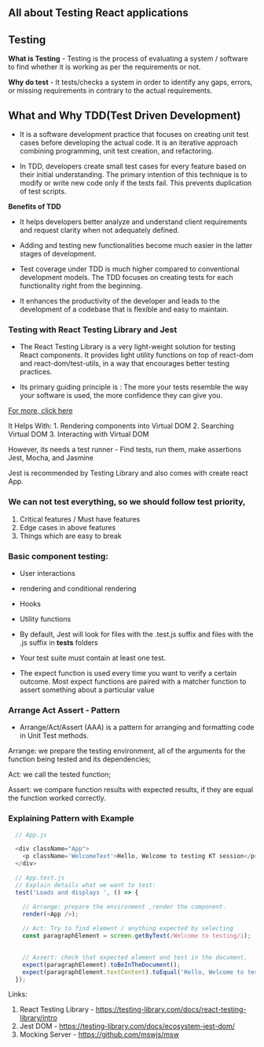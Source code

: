 ## All about Testing React applications 

## Testing

  **What is Testing**
    - Testing is the process of evaluating a system / software to find whether it is working as per the requirements or not.
  
  **Why do test**
    - It tests/checks a system in order to identify any gaps, errors, or missing requirements in contrary to the actual requirements.

## What and Why TDD(Test Driven Development)
  - It is a software development practice that focuses on creating unit test cases before developing the actual code. It is an iterative approach combining programming, unit test creation, and refactoring.

  - In TDD, developers create small test cases for every feature based on their initial understanding. The primary intention of this technique is to modify or write new code only if the tests fail. This prevents duplication of test scripts.

**Benefits of TDD**
  - It helps developers better analyze and understand client requirements and request clarity when not adequately defined.

  - Adding and testing new functionalities become much easier in the latter stages of development.

  - Test coverage under TDD is much higher compared to conventional development models. The TDD focuses on creating tests for each functionality right from the beginning.

  - It enhances the productivity of the developer and leads to the development of a codebase that is flexible and easy to maintain.


### Testing with React Testing Library and Jest 

  -  The React Testing Library is a very light-weight solution for testing React components. It provides light utility functions on top of react-dom and react-dom/test-utils, in a way that encourages better testing practices. 
      
  - Its primary guiding principle is : The more your tests resemble the way your software is used, the more confidence they can give you.

  [For more, click here](https://testing-library.com/docs/react-testing-library/intro)

  It Helps With:
    1. Rendering components into Virtual DOM
    2. Searching Virtual DOM
    3. Interacting with Virtual DOM
  
  However, its needs a test runner
    - Find tests, run them, make assertions
    Jest, Mocha, and Jasmine

  Jest is recommended by Testing Library and also comes with create react App.
  
### We can not test everything, so we should follow test priority,  
  1. Critical features / Must have features 
  2. Edge cases in above features 
  3. Things which are easy to break

### Basic component testing:
  - User interactions
  - rendering and conditional rendering 
  - Hooks
  - Utility functions

-  By default, Jest will look for files with the .test.js suffix and files with the .js suffix in __tests__ folders

- Your test suite must contain at least one test.

- The expect function is used every time you want to verify a certain outcome. Most expect functions are paired with a matcher function to assert something about a particular value


### Arrange Act Assert - Pattern 
  - Arrange/Act/Assert (AAA) is a pattern for arranging and formatting code in Unit Test methods.

  Arrange: we prepare the testing environment, all of the arguments for the function being tested and its dependencies;

  Act: we call the tested function;

  Assert: we compare function results with expected results, if they are equal the function worked correctly.


###  Explaining Pattern with Example
  ```JavaScript
    // App.js 

    <div className="App">
      <p className='WelcomeText'>Hello, Welcome to testing KT session</p>
    </div>
  ```

  ```JavaScript
    // App.test.js
    // Explain details what we want to test:
    test('Loads and displays ', () => {

      // Arrange: prepare the environment ,render the component.
      render(<App />);
      
      // Act: Try to find element / anything expected by selecting
      const paragraphElement = screen.getByText(/Welcome to testing/i);

      
      // Assert: check that expected element and test in the document.
      expect(paragraphElement).toBeInTheDocument();
      expect(paragraphElement.textContent).toEqual('Hello, Welcome to testing KT session');
    });    
  ```

Links: 
 
1. React Testing Library - https://testing-library.com/docs/react-testing-library/intro
2. Jest DOM - https://testing-library.com/docs/ecosystem-jest-dom/
3. Mocking Server - https://github.com/mswjs/msw